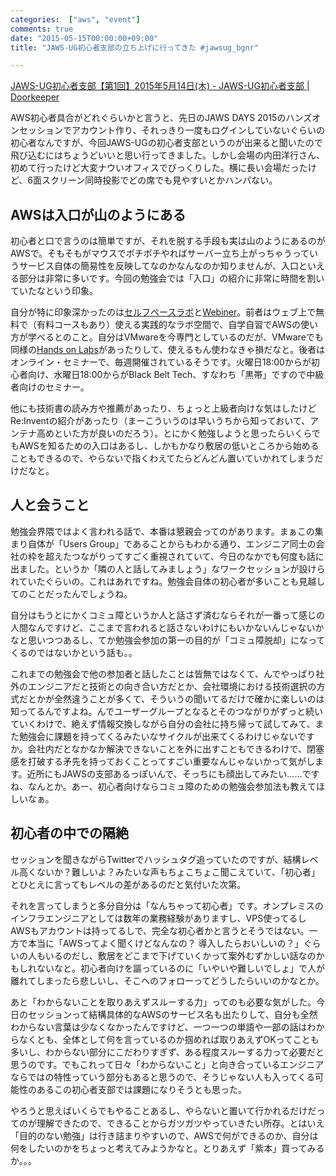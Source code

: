 ```yaml
---
categories:  ["aws", "event"]
comments: true
date: "2015-05-15T00:00:00+09:00"
title: "JAWS-UG初心者支部の立ち上げに行ってきた #jawsug_bgnr"

---
```


[JAWS-UG初心者支部【第1回】2015年5月14日(木) - JAWS-UG初心者支部 | Doorkeeper](https://jawsug-beginner.doorkeeper.jp/events/22161)

AWS初心者具合がどれぐらいかと言うと、先日のJAWS DAYS 2015のハンズオンセッションでアカウント作り、それっきり一度もログインしていないぐらいの初心者なんですが、今回JAWS-UGの初心者支部というのが出来ると聞いたので飛び込むにはちょうどいいと思い行ってきました。しかし会場の内田洋行さん、初めて行ったけど大変ナウいオフィスでびっくりした。横に長い会場だったけど、6面スクリーン同時投影でどの席でも見やすいとかハンパない。

## AWSは入口が山のようにある

初心者と口で言うのは簡単ですが、それを脱する手段も実は山のようにあるのがAWSで。そもそもがマウスでポチポチやればサーバー立ち上がっちゃうっていうサービス自体の簡易性を反映してなのかなんなのか知りませんが、入口といえる部分は非常に多いです。今回の勉強会では「入口」の紹介に非常に時間を割いていたなという印象。

自分が特に印象深かったのは[セルフペースラボ](http://aws.amazon.com/jp/training/self-paced-labs/)と[Webiner](http://aws.amazon.com/jp/webinar-flow/)。前者はウェブ上で無料で（有料コースもあり）使える実践的なラボ空間で、自学自習でAWSの使い方が学べるとのこと。自分はVMwareを今専門としているのだが、VMwareでも同様の[Hands on Labs](http://labs.hol.vmware.com/HOL/catalogs/)があったりして、使えるもん使わなきゃ損だなと。後者はオンライン・セミナーで、毎週開催されているそうです。火曜日18:00からが初心者向け、水曜日18:00からがBlack Belt Tech、すなわち「黒帯」ですので中級者向けのセミナー。

他にも技術書の読み方や推薦があったり、ちょっと上級者向けな気はしたけどRe:Inventの紹介があったり（まーこういうのは早いうちから知っておいて、アンテナ高めといた方が良いのだろう）。とにかく勉強しようと思ったらいくらでもAWSを知るための入口はあるし、しかもかなり敷居の低いところから始めることもできるので、やらないで指くわえてたらどんどん置いていかれてしまうだけだなと。

## 人と会うこと

勉強会界隈ではよく言われる話で、本番は懇親会ってのがあります。まぁこの集まり自体が「Users Group」であることからもわかる通り、エンジニア同士の会社の枠を超えたつながりってすごく重視されていて、今日のなかでも何度も話に出ました。というか「隣の人と話してみましょう」なワークセッションが設けられていたぐらいの。これはあれですね。勉強会自体の初心者が多いことも見越してのことだったんでしょうね。

自分はもうとにかくコミュ障というか人と話さず済むならそれが一番って感じの人間なんですけど、ここまで言われると話さないわけにもいかないんじゃないかなと思いつつあるし、てか勉強会参加の第一の目的が「コミュ障脱却」になってくるのではないかという話も。。

これまでの勉強会で他の参加者と話したことは皆無ではなくて、んでやっぱり社外のエンジニアだと技術との向き合い方だとか、会社環境における技術選択の方式だとかが全然違うことが多くて、そういうの聞いてるだけで確かに楽しいのは知ってるんですよね。んでユーザーグループとなるとそのつながりがずっと続いていくわけで、絶えず情報交換しながら自分の会社に持ち帰って試してみて、また勉強会に課題を持ってくるみたいなサイクルが出来てくるわけじゃないですか。会社内だとなかなか解決できないことを外に出すこともできるわけで、閉塞感を打破する矛先を持っておくことってすごい重要なんじゃないかって気がします。近所にもJAWSの支部あるっぽいんで、そっちにも顔出してみたい……ですね、なんとか。あー、初心者向けならコミュ障のための勉強会参加法も教えてほしいなぁ。

## 初心者の中での隔絶

セッションを聞きながらTwitterでハッシュタグ追っていたのですが、結構レベル高くないか？難しいよ？みたいな声もちょこちょこ聞こえていて、「初心者」とひとえに言ってもレベルの差があるのだと気付いた次第。

それを言ってしまうと多分自分は「なんちゃって初心者」です。オンプレミスのインフラエンジニアとしては数年の業務経験がありますし、VPS使ってるしAWSもアカウントは持ってるしで、完全な初心者かと言うとそうではない。一方で本当に「AWSってよく聞くけどなんなの？ 導入したらおいしいの？」ぐらいの人もいるのだし、敷居をどこまで下げていくかって案外むずかしい話なのかもしれないなと。初心者向けを謳っているのに「いやいや難しいでしょ」で人が離れてしまったら悲しいし、そこへのフォローってどうしたらいいのかなとか。

あと「わからないことを取りあえずスルーする力」ってのも必要な気がした。今日のセッションって結構具体的なAWSのサービス名も出たりして、自分も全然わからない言葉は少なくなかったんですけど、一つ一つの単語や一部の話はわからなくとも、全体として何を言っているのか掴めれば取りあえずOKってことも多いし、わからない部分にこだわりすぎず、ある程度スルーする力って必要だと思うのです。でもこれって日々「わからないこと」と向き合っているエンジニアならではの特性っていう部分もあると思うので、そうじゃない人も入ってくる可能性のあるこの初心者支部では課題になりそうとも思った。


やろうと思えばいくらでもやることあるし、やらないと置いて行かれるだけだってのが理解できたので、できることからガツガツやっていきたい所存。とはいえ「目的のない勉強」は行き詰まりやすいので、AWSで何ができるのか、自分は何をしたいのかをちょっと考えてみようかなと。とりあえず「紫本」買ってみるか。。。



